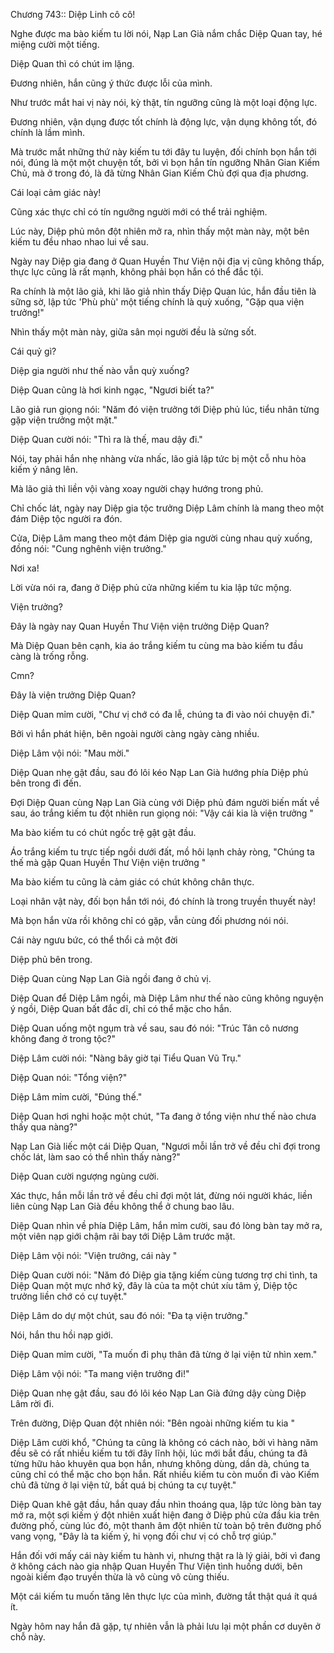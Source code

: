 




Chương 743:: Diệp Linh cô cô!


Nghe được ma bào kiếm tu lời nói, Nạp Lan Già nắm chắc Diệp Quan tay, hé miệng cười một tiếng.

Diệp Quan thì có chút im lặng.

Đương nhiên, hắn cũng ý thức được lỗi của mình.

Như trước mắt hai vị này nói, kỳ thật, tín ngưỡng cũng là một loại động lực.

Đương nhiên, vận dụng được tốt chính là động lực, vận dụng không tốt, đó chính là lầm mình.

Mà trước mắt những thứ này kiếm tu tới đây tu luyện, đối chính bọn hắn tới nói, đúng là một một chuyện tốt, bởi vì bọn hắn tín ngưỡng Nhân Gian Kiếm Chủ, mà ở trong đó, là đã từng Nhân Gian Kiếm Chủ đợi qua địa phương.

Cái loại cảm giác này!

Cũng xác thực chỉ có tín ngưỡng người mới có thể trải nghiệm.

Lúc này, Diệp phủ môn đột nhiên mở ra, nhìn thấy một màn này, một bên kiếm tu đều nhao nhao lui về sau.

Ngày nay Diệp gia đang ở Quan Huyền Thư Viện nội địa vị cũng không thấp, thực lực cũng là rất mạnh, không phải bọn hắn có thể đắc tội.

Ra chính là một lão giả, khi lão giả nhìn thấy Diệp Quan lúc, hắn đầu tiên là sững sờ, lập tức 'Phù phù' một tiếng chính là quỳ xuống, "Gặp qua viện trưởng!"

Nhìn thấy một màn này, giữa sân mọi người đều là sửng sốt.

Cái quỷ gì?

Diệp gia người như thế nào vẫn quỳ xuống?

Diệp Quan cũng là hơi kinh ngạc, "Ngươi biết ta?"

Lão giả run giọng nói: "Năm đó viện trưởng tới Diệp phủ lúc, tiểu nhân từng gặp viện trưởng một mặt."

Diệp Quan cười nói: "Thì ra là thế, mau dậy đi."

Nói, tay phải hắn nhẹ nhàng vừa nhấc, lão giả lập tức bị một cỗ nhu hòa kiếm ý nâng lên.

Mà lão giả thì liền vội vàng xoay người chạy hướng trong phủ.

Chỉ chốc lát, ngày nay Diệp gia tộc trưởng Diệp Lâm chính là mang theo một đám Diệp tộc người ra đón.

Cửa, Diệp Lâm mang theo một đám Diệp gia người cùng nhau quỳ xuống, đồng nói: "Cung nghênh viện trưởng."

Nơi xa!

Lời vừa nói ra, đang ở Diệp phủ cửa những kiếm tu kia lập tức mộng.

Viện trưởng?

Đây là ngày nay Quan Huyền Thư Viện viện trưởng Diệp Quan?

Mà Diệp Quan bên cạnh, kia áo trắng kiếm tu cùng ma bào kiếm tu đầu càng là trống rỗng.

Cmn?

Đây là viện trưởng Diệp Quan?

Diệp Quan mỉm cười, "Chư vị chớ có đa lễ, chúng ta đi vào nói chuyện đi."

Bởi vì hắn phát hiện, bên ngoài người càng ngày càng nhiều.

Diệp Lâm vội nói: "Mau mời."

Diệp Quan nhẹ gật đầu, sau đó lôi kéo Nạp Lan Già hướng phía Diệp phủ bên trong đi đến.

Đợi Diệp Quan cùng Nạp Lan Già cùng với Diệp phủ đám người biến mất về sau, áo trắng kiếm tu đột nhiên run giọng nói: "Vậy cái kia là viện trưởng "

Ma bào kiếm tu có chút ngốc trệ gật gật đầu.

Áo trắng kiếm tu trực tiếp ngồi dưới đất, mồ hôi lạnh chảy ròng, "Chúng ta thế mà gặp Quan Huyền Thư Viện viện trưởng "

Ma bào kiếm tu cũng là cảm giác có chút không chân thực.

Loại nhân vật này, đối bọn hắn tới nói, đó chính là trong truyền thuyết này!

Mà bọn hắn vừa rồi không chỉ có gặp, vẫn cùng đối phương nói nói.

Cái này ngưu bức, có thể thổi cả một đời

Diệp phủ bên trong.

Diệp Quan cùng Nạp Lan Già ngồi đang ở chủ vị.

Diệp Quan để Diệp Lâm ngồi, mà Diệp Lâm như thế nào cũng không nguyện ý ngồi, Diệp Quan bất đắc dĩ, chỉ có thể mặc cho hắn.

Diệp Quan uống một ngụm trà về sau, sau đó nói: "Trúc Tân cô nương không đang ở trong tộc?"

Diệp Lâm cười nói: "Nàng bây giờ tại Tiểu Quan Vũ Trụ."

Diệp Quan nói: "Tổng viện?"

Diệp Lâm mỉm cười, "Đúng thế."

Diệp Quan hơi nghi hoặc một chút, "Ta đang ở tổng viện như thế nào chưa thấy qua nàng?"

Nạp Lan Già liếc một cái Diệp Quan, "Ngươi mỗi lần trở về đều chỉ đợi trong chốc lát, làm sao có thể nhìn thấy nàng?"

Diệp Quan cười ngượng ngùng cười.

Xác thực, hắn mỗi lần trở về đều chỉ đợi một lát, đừng nói người khác, liền liên cùng Nạp Lan Già đều không thể ở chung bao lâu.

Diệp Quan nhìn về phía Diệp Lâm, hắn mỉm cười, sau đó lòng bàn tay mở ra, một viên nạp giới chậm rãi bay tới Diệp Lâm trước mặt.

Diệp Lâm vội nói: "Viện trưởng, cái này "

Diệp Quan cười nói: "Năm đó Diệp gia tặng kiếm cùng tương trợ chi tình, ta Diệp Quan một mực nhớ kỹ, đây là của ta một chút xíu tâm ý, Diệp tộc trưởng liền chớ có cự tuyệt."

Diệp Lâm do dự một chút, sau đó nói: "Đa tạ viện trưởng."

Nói, hắn thu hồi nạp giới.

Diệp Quan mỉm cười, "Ta muốn đi phụ thân đã từng ở lại viện tử nhìn xem."

Diệp Lâm vội nói: "Ta mang viện trưởng đi!"

Diệp Quan nhẹ gật đầu, sau đó lôi kéo Nạp Lan Già đứng dậy cùng Diệp Lâm rời đi.

Trên đường, Diệp Quan đột nhiên nói: "Bên ngoài những kiếm tu kia "

Diệp Lâm cười khổ, "Chúng ta cũng là không có cách nào, bởi vì hàng năm đều sẽ có rất nhiều kiếm tu tới đây lĩnh hội, lúc mới bắt đầu, chúng ta đã từng hữu hảo khuyên qua bọn hắn, nhưng không dùng, dần dà, chúng ta cũng chỉ có thể mặc cho bọn hắn. Rất nhiều kiếm tu còn muốn đi vào Kiếm chủ đã từng ở lại viện tử, bất quá bị chúng ta cự tuyệt."

Diệp Quan khẽ gật đầu, hắn quay đầu nhìn thoáng qua, lập tức lòng bàn tay mở ra, một sợi kiếm ý đột nhiên xuất hiện đang ở Diệp phủ cửa đầu kia trên đường phố, cùng lúc đó, một thanh âm đột nhiên từ toàn bộ trên đường phố vang vọng, "Đây là ta kiếm ý, hi vọng đối chư vị có chỗ trợ giúp."

Hắn đối với mấy cái này kiếm tu hành vi, nhưng thật ra là lý giải, bởi vì đang ở không cách nào gia nhập Quan Huyền Thư Viện tình huống dưới, bên ngoài kiếm đạo truyền thừa là vô cùng vô cùng thiếu.

Một cái kiếm tu muốn tăng lên thực lực của mình, đường tắt thật quá ít quá ít.

Ngày hôm nay hắn đã gặp, tự nhiên vẫn là phải lưu lại một phần cơ duyên ở chỗ này.




